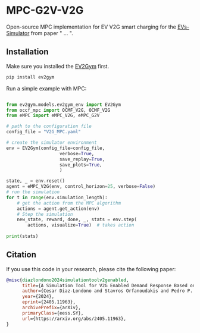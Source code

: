 # MPC-G2V-V2G
Open-source MPC implementation for EV V2G smart charging for the [EVs-Simulator](https://github.com/StavrosOrf/EVsSimulator) from paper " ... ".

## Installation

Make sure you installed the [EV2Gym](https://github.com/StavrosOrf/ev2gym) first.

```bash
pip install ev2gym
```

Run a simple example with MPC:
```python

from ev2gym.models.ev2gym_env import EV2Gym
from occf_mpc import OCMF_V2G, OCMF_V2G
from eMPC import eMPC_V2G, eMPC_G2V

# path to the configuration file
config_file = "V2G_MPC.yaml"

# create the simulator environment
env = EV2Gym(config_file=config_file,
                    verbose=True,
                    save_replay=True,                       
                    save_plots=True,
                    )

state, _ = env.reset()
agent = eMPC_V2G(env, control_horizon=25, verbose=False)
# run the simulation
for t in range(env.simulation_length):        
    # get the action from the MPC algorithm
    actions = agent.get_action(env)
    # Step the simulation
    new_state, reward, done, _, stats = env.step(
        actions, visualize=True)  # takes action        
    
print(stats)

```




## Citation
If you use this code in your research, please cite the following paper:

```bibtex
@misc{diazlondono2024simulationtoolv2genabled,
      title={A Simulation Tool for V2G Enabled Demand Response Based on Model Predictive Control}, 
      author={Cesar Diaz-Londono and Stavros Orfanoudakis and Pedro P. Vergara and Peter Palensky and Fredy Ruiz and Giambattista Gruosso},
      year={2024},
      eprint={2405.11963},
      archivePrefix={arXiv},
      primaryClass={eess.SY},
      url={https://arxiv.org/abs/2405.11963}, 
}
```


